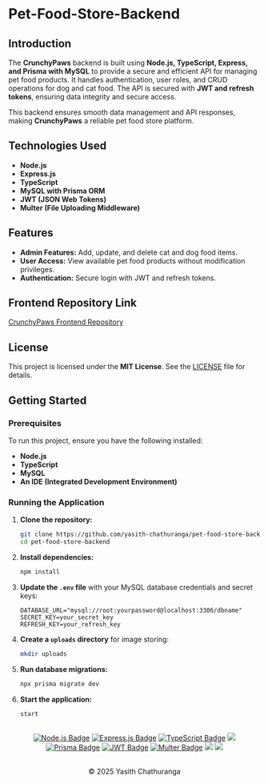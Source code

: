 # Pet-Food-Store-Backend

## Introduction
The **CrunchyPaws** backend is built using **Node.js, TypeScript, Express, and Prisma with MySQL** to provide a secure and efficient API for managing pet food products. It handles authentication, user roles, and CRUD operations for dog and cat food. The API is secured with **JWT and refresh tokens**, ensuring data integrity and secure access.

This backend ensures smooth data management and API responses, making **CrunchyPaws** a reliable pet food store platform.

## Technologies Used
- **Node.js**
- **Express.js**
- **TypeScript**
- **MySQL with Prisma ORM**
- **JWT (JSON Web Tokens)**
- **Multer (File Uploading Middleware)**

## Features
- **Admin Features:** Add, update, and delete cat and dog food items.
- **User Access:** View available pet food products without modification privileges.
- **Authentication:** Secure login with JWT and refresh tokens.

## Frontend Repository Link
[CrunchyPaws Frontend Repository](https://github.com/yasith-chathuranga/pet-food-store-frontend.git)

## License
This project is licensed under the **MIT License**. See the [LICENSE](LICENSE) file for details.

## Getting Started

### Prerequisites
To run this project, ensure you have the following installed:
- **Node.js**
- **TypeScript**
- **MySQL**
- **An IDE (Integrated Development Environment)**

### Running the Application
1. **Clone the repository:**
   ```bash
   git clone https://github.com/yasith-chathuranga/pet-food-store-backend.git
   cd pet-food-store-backend
   ```

2. **Install dependencies:**
   ```bash
   npm install
   ```

3. **Update the `.env` file** with your MySQL database credentials and secret keys:
   ```env
   DATABASE_URL="mysql://root:yourpassword@localhost:3306/dbname"
   SECRET_KEY=your_secret_key
   REFRESH_KEY=your_refresh_key
   ```

4. **Create a `uploads` directory** for image storing:
   ```bash
   mkdir uploads
   ```

5. **Run database migrations:**
   ```bash
   npx prisma migrate dev
   ```

6. **Start the application:**
   ```bash
   start
   ```

##
<div align="center">
<a href="https://nodejs.org/en/" target="_blank"><img src="https://img.shields.io/badge/Node.js-100000?style=for-the-badge&logo=node.js&logoColor=white" alt="Node.js Badge" /></a>
<a href="https://expressjs.com/" target="_blank"><img src="https://img.shields.io/badge/Express.js-100000?style=for-the-badge&logo=express&logoColor=white" alt="Express.js Badge" /></a>
<a href="https://www.typescriptlang.org/" target="_blank"><img src="https://img.shields.io/badge/TypeScript-100000?style=for-the-badge&logo=typescript&logoColor=white" alt="TypeScript Badge" /></a>
<a href="https://www.mysql.com/downloads/" target="_blank"><img src="https://img.shields.io/badge/Mysql-100000?style=for-the-badge&logo=mysql&logoColor=white"></a>
<a href="https://www.prisma.io/" target="_blank"><img src="https://img.shields.io/badge/Prisma-100000?style=for-the-badge&logo=prisma&logoColor=white" alt="Prisma Badge" /></a>
<a href="https://jwt.io/" target="_blank"><img src="https://img.shields.io/badge/JWT-100000?style=for-the-badge&logo=json-web-tokens&logoColor=white" alt="JWT Badge" /></a>
<a href="https://www.npmjs.com/package/multer" target="_blank"><img src="https://img.shields.io/badge/Multer-100000?style=for-the-badge&logo=npm&logoColor=white" alt="Multer Badge" /></a>
<a href="https://github.com/yasith-chathuranga" target="_blank"><img src="https://img.shields.io/badge/GitHub-100000?style=for-the-badge&logo=github&logoColor=white"></a>
<a href="https://git-scm.com/" target="_blank"><img src="https://img.shields.io/badge/Git-100000?style=for-the-badge&logo=git&logoColor=white"></a>
</div>

<br>
<p align="center">
  &copy; 2025 Yasith Chathuranga
</p>
